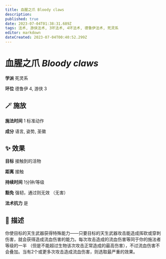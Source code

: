 ```yaml
---
title: 血腥之爪 Bloody claws
description: 
published: true
date: 2023-07-04T01:38:31.689Z
tags: 法术, 游侠法术, 3环法术, 4环法术, 德鲁伊法术, 死灵系
editor: markdown
dateCreated: 2023-07-04T00:40:52.299Z
---
```


# **血腥之爪** *Bloody claws*

**学派** 死灵系 

**环位** 德鲁伊 4, 游侠 3

## 🪄 施放

**施法时间** 1 标准动作

**成分** 语言, 姿势, 圣徽

## ✨ 效果 

**目标** 接触到的活物 

**距离** 接触  

**持续时间** 1分钟/等级 

**豁免** 强韧，通过则无效 （无害）

**法术抗力** 是

## 📖 描述

你使目标的天生武器获得特殊能力——只要目标的天生武器攻击能造成挥砍或穿刺伤害，就会获得造成流血伤害的能力。每次攻击造成的流血伤害等同于你的施法者等级的一半 （但是不能超过生物该次攻击正常造成的最高伤害），不过流血伤害不会叠加。当有2个或更多次攻击造成流血伤害，则选取最严重的效果。
    
